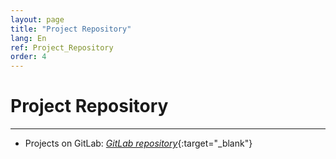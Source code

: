 ```yaml
---
layout: page
title: "Project Repository"
lang: En
ref: Project_Repository
order: 4
---
```

# Project Repository
---
* Projects on GitLab: [*GitLab repository*](https://gitlab.com/users/KhacQuy/projects/){:target="_blank"}